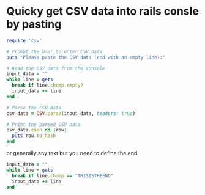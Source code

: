# Quicky get CSV data into rails consle by pasting

```ruby
require 'csv'

# Prompt the user to enter CSV data
puts "Please paste the CSV data (end with an empty line):"

# Read the CSV data from the console
input_data = ""
while line = gets
  break if line.chomp.empty?
  input_data += line
end

# Parse the CSV data
csv_data = CSV.parse(input_data, headers: true)

# Print the parsed CSV data
csv_data.each do |row|
  puts row.to_hash
end
```

or generally any text but you need to define the end
```ruby
input_data = ""
while line = gets
  break if line.chomp == "THISISTHEEND"
  input_data += line
end
```

